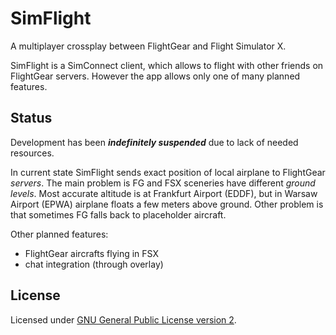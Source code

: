 # SimFlight

A multiplayer crossplay between FlightGear and Flight Simulator X.

SimFlight is a SimConnect client, which allows to flight with other friends on FlightGear servers. However the app allows only one of many planned features.

## Status
Development has been ***indefinitely suspended*** due to lack of needed resources.

In current state SimFlight sends exact position of local airplane to FlightGear *servers*. The main problem is FG and FSX sceneries have different *ground levels*.
Most accurate altitude is at Frankfurt Airport (EDDF), but in Warsaw Airport (EPWA) airplane floats a few meters above ground. Other problem is that sometimes FG 
falls back to placeholder aircraft.

Other planned features:
- FlightGear aircrafts flying in FSX
- chat integration (through overlay)

## License 
Licensed under [GNU General Public License version 2](./LICENSE.md).
